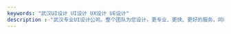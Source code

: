 ```yaml
---
keywords: "武汉UI设计 UI设计 UX设计 UE设计"
description : "武汉专业UI设计公司。整个团队为您设计，更专业、更快、更好的服务，同时还有更好的性价比。"
---
```

